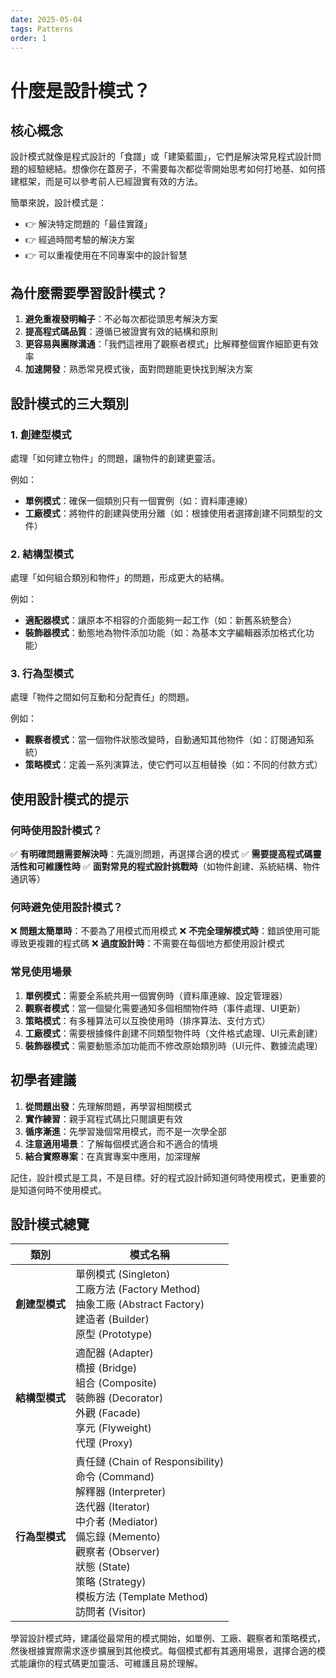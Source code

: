 ```yaml
---
date: 2025-05-04
tags: Patterns
order: 1
---
```


# 什麼是設計模式？

## 核心概念

設計模式就像是程式設計的「食譜」或「建築藍圖」，它們是解決常見程式設計問題的經驗總結。想像你在蓋房子，不需要每次都從零開始思考如何打地基、如何搭建框架，而是可以參考前人已經證實有效的方法。

簡單來說，設計模式是：
- 👉 解決特定問題的「最佳實踐」
- 👉 經過時間考驗的解決方案
- 👉 可以重複使用在不同專案中的設計智慧

## 為什麼需要學習設計模式？

1. **避免重複發明輪子**：不必每次都從頭思考解決方案
2. **提高程式碼品質**：遵循已被證實有效的結構和原則
3. **更容易與團隊溝通**：「我們這裡用了觀察者模式」比解釋整個實作細節更有效率
4. **加速開發**：熟悉常見模式後，面對問題能更快找到解決方案

## 設計模式的三大類別

### 1. 創建型模式
處理「如何建立物件」的問題，讓物件的創建更靈活。

例如：
- **單例模式**：確保一個類別只有一個實例（如：資料庫連線）
- **工廠模式**：將物件的創建與使用分離（如：根據使用者選擇創建不同類型的文件）

### 2. 結構型模式
處理「如何組合類別和物件」的問題，形成更大的結構。

例如：
- **適配器模式**：讓原本不相容的介面能夠一起工作（如：新舊系統整合）
- **裝飾器模式**：動態地為物件添加功能（如：為基本文字編輯器添加格式化功能）

### 3. 行為型模式
處理「物件之間如何互動和分配責任」的問題。

例如：
- **觀察者模式**：當一個物件狀態改變時，自動通知其他物件（如：訂閱通知系統）
- **策略模式**：定義一系列演算法，使它們可以互相替換（如：不同的付款方式）

## 使用設計模式的提示

### 何時使用設計模式？
✅ **有明確問題需要解決時**：先識別問題，再選擇合適的模式
✅ **需要提高程式碼靈活性和可維護性時**
✅ **面對常見的程式設計挑戰時**（如物件創建、系統結構、物件通訊等）

### 何時避免使用設計模式？
❌ **問題太簡單時**：不要為了用模式而用模式
❌ **不完全理解模式時**：錯誤使用可能導致更複雜的程式碼
❌ **過度設計時**：不需要在每個地方都使用設計模式

### 常見使用場景

1. **單例模式**：需要全系統共用一個實例時（資料庫連線、設定管理器）
2. **觀察者模式**：當一個變化需要通知多個相關物件時（事件處理、UI更新）
3. **策略模式**：有多種算法可以互換使用時（排序算法、支付方式）
4. **工廠模式**：需要根據條件創建不同類型物件時（文件格式處理、UI元素創建）
5. **裝飾器模式**：需要動態添加功能而不修改原始類別時（UI元件、數據流處理）

## 初學者建議

1. **從問題出發**：先理解問題，再學習相關模式
2. **實作練習**：親手寫程式碼比只閱讀更有效
3. **循序漸進**：先學習幾個常用模式，而不是一次學全部
4. **注意適用場景**：了解每個模式適合和不適合的情境
5. **結合實際專案**：在真實專案中應用，加深理解

記住，設計模式是工具，不是目標。好的程式設計師知道何時使用模式，更重要的是知道何時不使用模式。

## 設計模式總覽

| 類別 | 模式名稱 |
|------|---------|
| **創建型模式** | 單例模式 (Singleton)<br>工廠方法 (Factory Method)<br>抽象工廠 (Abstract Factory)<br>建造者 (Builder)<br>原型 (Prototype) |
| **結構型模式** | 適配器 (Adapter)<br>橋接 (Bridge)<br>組合 (Composite)<br>裝飾器 (Decorator)<br>外觀 (Facade)<br>享元 (Flyweight)<br>代理 (Proxy) |
| **行為型模式** | 責任鏈 (Chain of Responsibility)<br>命令 (Command)<br>解釋器 (Interpreter)<br>迭代器 (Iterator)<br>中介者 (Mediator)<br>備忘錄 (Memento)<br>觀察者 (Observer)<br>狀態 (State)<br>策略 (Strategy)<br>模板方法 (Template Method)<br>訪問者 (Visitor) |

學習設計模式時，建議從最常用的模式開始，如單例、工廠、觀察者和策略模式，然後根據實際需求逐步擴展到其他模式。每個模式都有其適用場景，選擇合適的模式能讓你的程式碼更加靈活、可維護且易於理解。